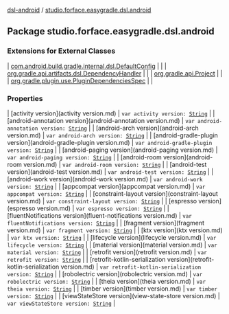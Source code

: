 [dsl-android](../index.md) / [studio.forface.easygradle.dsl.android](./index.md)

## Package studio.forface.easygradle.dsl.android

### Extensions for External Classes

| [com.android.build.gradle.internal.dsl.DefaultConfig](com.android.build.gradle.internal.dsl.-default-config/index.md) |  |
| [org.gradle.api.artifacts.dsl.DependencyHandler](org.gradle.api.artifacts.dsl.-dependency-handler/index.md) |  |
| [org.gradle.api.Project](org.gradle.api.-project/index.md) |  |
| [org.gradle.plugin.use.PluginDependenciesSpec](org.gradle.plugin.use.-plugin-dependencies-spec/index.md) |  |

### Properties

| [activity version](activity version.md) | `var activity version: `[`String`](https://kotlinlang.org/api/latest/jvm/stdlib/kotlin/-string/index.html) |
| [android-annotation version](android-annotation version.md) | `var android-annotation version: `[`String`](https://kotlinlang.org/api/latest/jvm/stdlib/kotlin/-string/index.html) |
| [android-arch version](android-arch version.md) | `var android-arch version: `[`String`](https://kotlinlang.org/api/latest/jvm/stdlib/kotlin/-string/index.html) |
| [android-gradle-plugin version](android-gradle-plugin version.md) | `var android-gradle-plugin version: `[`String`](https://kotlinlang.org/api/latest/jvm/stdlib/kotlin/-string/index.html) |
| [android-paging version](android-paging version.md) | `var android-paging version: `[`String`](https://kotlinlang.org/api/latest/jvm/stdlib/kotlin/-string/index.html) |
| [android-room version](android-room version.md) | `var android-room version: `[`String`](https://kotlinlang.org/api/latest/jvm/stdlib/kotlin/-string/index.html) |
| [android-test version](android-test version.md) | `var android-test version: `[`String`](https://kotlinlang.org/api/latest/jvm/stdlib/kotlin/-string/index.html) |
| [android-work version](android-work version.md) | `var android-work version: `[`String`](https://kotlinlang.org/api/latest/jvm/stdlib/kotlin/-string/index.html) |
| [appcompat version](appcompat version.md) | `var appcompat version: `[`String`](https://kotlinlang.org/api/latest/jvm/stdlib/kotlin/-string/index.html) |
| [constraint-layout version](constraint-layout version.md) | `var constraint-layout version: `[`String`](https://kotlinlang.org/api/latest/jvm/stdlib/kotlin/-string/index.html) |
| [espresso version](espresso version.md) | `var espresso version: `[`String`](https://kotlinlang.org/api/latest/jvm/stdlib/kotlin/-string/index.html) |
| [fluentNotifications version](fluent-notifications version.md) | `var fluentNotifications version: `[`String`](https://kotlinlang.org/api/latest/jvm/stdlib/kotlin/-string/index.html) |
| [fragment version](fragment version.md) | `var fragment version: `[`String`](https://kotlinlang.org/api/latest/jvm/stdlib/kotlin/-string/index.html) |
| [ktx version](ktx version.md) | `var ktx version: `[`String`](https://kotlinlang.org/api/latest/jvm/stdlib/kotlin/-string/index.html) |
| [lifecycle version](lifecycle version.md) | `var lifecycle version: `[`String`](https://kotlinlang.org/api/latest/jvm/stdlib/kotlin/-string/index.html) |
| [material version](material version.md) | `var material version: `[`String`](https://kotlinlang.org/api/latest/jvm/stdlib/kotlin/-string/index.html) |
| [retrofit version](retrofit version.md) | `var retrofit version: `[`String`](https://kotlinlang.org/api/latest/jvm/stdlib/kotlin/-string/index.html) |
| [retrofit-kotlin-serialization version](retrofit-kotlin-serialization version.md) | `var retrofit-kotlin-serialization version: `[`String`](https://kotlinlang.org/api/latest/jvm/stdlib/kotlin/-string/index.html) |
| [robolectric version](robolectric version.md) | `var robolectric version: `[`String`](https://kotlinlang.org/api/latest/jvm/stdlib/kotlin/-string/index.html) |
| [theia version](theia version.md) | `var theia version: `[`String`](https://kotlinlang.org/api/latest/jvm/stdlib/kotlin/-string/index.html) |
| [timber version](timber version.md) | `var timber version: `[`String`](https://kotlinlang.org/api/latest/jvm/stdlib/kotlin/-string/index.html) |
| [viewStateStore version](view-state-store version.md) | `var viewStateStore version: `[`String`](https://kotlinlang.org/api/latest/jvm/stdlib/kotlin/-string/index.html) |

